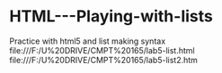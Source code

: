 # HTML---Playing-with-lists
Practice with html5 and list making syntax
file:///F:/U%20DRIVE/CMPT%20165/lab5-list.html
file:///F:/U%20DRIVE/CMPT%20165/lab5-list2.htm
